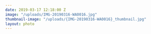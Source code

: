 ```yaml
---
date: 2019-03-17 12:18:00 Z
image: "/uploads/IMG-20190316-WA0016.jpg"
thumbnail-image: "/uploads/{IMG-20190316-WA0016}_thumbnail.jpg"
layout: photo
---
```

